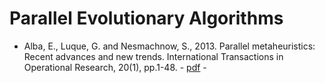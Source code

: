 # Parallel Evolutionary Algorithms

* Alba, E., Luque, G. and Nesmachnow, S., 2013. Parallel metaheuristics: Recent advances and new trends. International Transactions in Operational Research, 20(1), pp.1-48. - [pdf](https://onlinelibrary.wiley.com/doi/abs/10.1111/j.1475-3995.2012.00862.x) -

